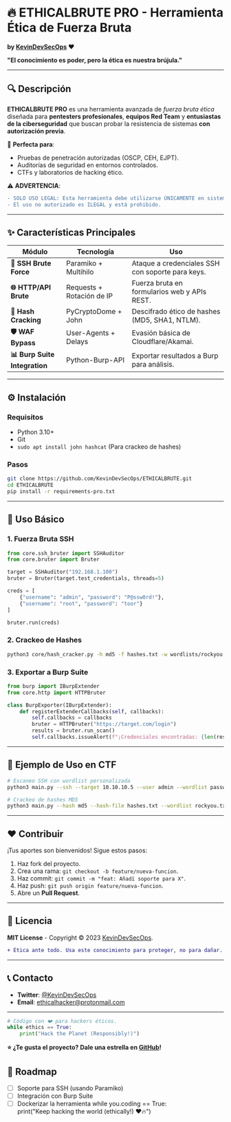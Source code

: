 # **🔥 ETHICALBRUTE PRO - Herramienta Ética de Fuerza Bruta**  
**by [KevinDevSecOps](https://github.com/KevinDevSecOps) ❤️**  

**"El conocimiento es poder, pero la ética es nuestra brújula."**  

---

## **🔍 Descripción**  
**ETHICALBRUTE PRO** es una herramienta avanzada de *fuerza bruta ética* diseñada para **pentesters profesionales**, **equipos Red Team** y **entusiastas de la ciberseguridad** que buscan probar la resistencia de sistemas **con autorización previa**.  

🚀 **Perfecta para**:  
- Pruebas de penetración autorizadas (OSCP, CEH, EJPT).  
- Auditorías de seguridad en entornos controlados.  
- CTFs y laboratorios de hacking ético.  

⚠️ **ADVERTENCIA**:  
```diff
- SOLO USO LEGAL: Esta herramienta debe utilizarse ÚNICAMENTE en sistemas con permiso explícito.  
- El uso no autorizado es ILEGAL y está prohibido.  
```

---

## **✨ Características Principales**  

| **Módulo**               | **Tecnología**            | **Uso**                                   |  
|--------------------------|---------------------------|------------------------------------------|  
| **🔐 SSH Brute Force**    | Paramiko + Multihilo      | Ataque a credenciales SSH con soporte para keys. |  
| **🌐 HTTP/API Brute**     | Requests + Rotación de IP | Fuerza bruta en formularios web y APIs REST. |  
| **💾 Hash Cracking**      | PyCryptoDome + John       | Descifrado ético de hashes (MD5, SHA1, NTLM). |  
| **🛡️ WAF Bypass**        | User-Agents + Delays      | Evasión básica de Cloudflare/Akamai.     |  
| **📊 Burp Suite Integration** | Python-Burp-API       | Exportar resultados a Burp para análisis. |  

---

## **⚙️ Instalación**  

### **Requisitos**  
- Python 3.10+  
- Git  
- `sudo apt install john hashcat` (Para crackeo de hashes)  

### **Pasos**  
```bash
git clone https://github.com/KevinDevSecOps/ETHICALBRUTE.git  
cd ETHICALBRUTE  
pip install -r requirements-pro.txt  
```  

---

## **🚀 Uso Básico**  

### **1. Fuerza Bruta SSH**  
```python
from core.ssh_bruter import SSHAuditor  
from core.bruter import Bruter  

target = SSHAuditor("192.168.1.100")  
bruter = Bruter(target.test_credentials, threads=5)  

creds = [  
    {"username": "admin", "password": "P@ssw0rd!"},  
    {"username": "root", "password": "toor"}  
]  

bruter.run(creds)  
```  

### **2. Crackeo de Hashes**  
```bash
python3 core/hash_cracker.py -h md5 -f hashes.txt -w wordlists/rockyou.txt  
```  

### **3. Exportar a Burp Suite**  
```python
from burp import IBurpExtender  
from core.http import HTTPBruter  

class BurpExporter(IBurpExtender):  
    def registerExtenderCallbacks(self, callbacks):  
        self.callbacks = callbacks  
        bruter = HTTPBruter("https://target.com/login")  
        results = bruter.run_scan()  
        self.callbacks.issueAlert(f"¡Credenciales encontradas: {len(results)}!")  
```  

---

## **📌 Ejemplo de Uso en CTF**  
```bash
# Escaneo SSH con wordlist personalizada  
python3 main.py --ssh --target 10.10.10.5 --user admin --wordlist passwords.txt  

# Crackeo de hashes MD5  
python3 main.py --hash md5 --hash-file hashes.txt --wordlist rockyou.txt  
```  

---

## **❤️ Contribuir**  
¡Tus aportes son bienvenidos! Sigue estos pasos:  
1. Haz fork del proyecto.  
2. Crea una rama: `git checkout -b feature/nueva-funcion`.  
3. Haz commit: `git commit -m "feat: Añadí soporte para X"`.  
4. Haz push: `git push origin feature/nueva-funcion`.  
5. Abre un **Pull Request**.  

---

## **📜 Licencia**  
**MIT License** - Copyright © 2023 [KevinDevSecOps](https://github.com/KevinDevSecOps).  
```diff
+ Ética ante todo. Usa este conocimiento para proteger, no para dañar.  
```  

---

## **📞 Contacto**  
- **Twitter**: [@KevinDevSecOps](https://twitter.com/KevinDevSecOps)  
- **Email**: ethicalhacker@protonmail.com  

---

```python
# Código con ❤️ para hackers éticos.  
while ethics == True:  
    print("Hack the Planet (Responsibly!)")  
```  

**⭐ ¿Te gusta el proyecto? Dale una estrella en [GitHub](https://github.com/KevinDevSecOps/ETHICALBRUTE)!**
## 📅 Roadmap  
- [ ] Soporte para SSH (usando Paramiko)  
- [ ] Integración con Burp Suite  
- [ ] Dockerizar la herramienta
while you.coding == True:  
    print("Keep hacking the world (ethically!) ❤️🔥")
